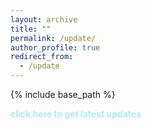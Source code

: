 ```yaml
---
layout: archive
title: ""
permalink: /update/
author_profile: true
redirect_from:
  - /update
---
```


{% include base_path %}

 <a href="https://sites.google.com/view/selimsarowar13/updates" target="\_blank" style="color: #A7EEF3; text-decoration:none"> <b>click here to get latest updates</b> </a>
